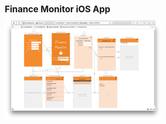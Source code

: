 Finance Monitor iOS App
===============================
<img src="https://raw.githubusercontent.com/nicholasceliano/FinanceMonitor-iOSApp/master/Images/AppLayout.png" />

